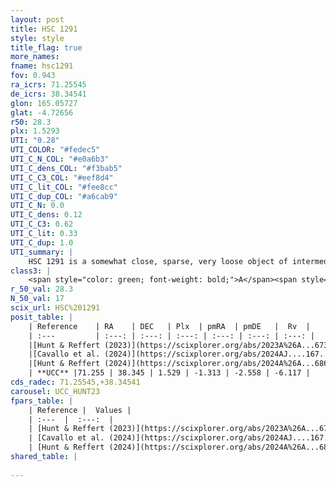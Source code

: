 ```yaml
---
layout: post
title: HSC 1291
style: style
title_flag: true
more_names: 
fname: hsc1291
fov: 0.943
ra_icrs: 71.25545
de_icrs: 38.34541
glon: 165.05727
glat: -4.72656
r50: 28.3
plx: 1.5293
UTI: "0.28"
UTI_COLOR: "#fedec5"
UTI_C_N_COL: "#e0a6b3"
UTI_C_dens_COL: "#f3bab5"
UTI_C_C3_COL: "#eef8d4"
UTI_C_lit_COL: "#fee8cc"
UTI_C_dup_COL: "#a6cab9"
UTI_C_N: 0.0
UTI_C_dens: 0.12
UTI_C_C3: 0.62
UTI_C_lit: 0.33
UTI_C_dup: 1.0
UTI_summary: |
    HSC 1291 is a somewhat close, sparse, very loose object of intermediate C3 quality. It was recently reported in the literature.<br><br><span style="color: #99180f; font-weight: bold;">Warning: </span>contains less than 25 stars with <i>P>0.5</i> estimated.
class3: |
    <span style="color: green; font-weight: bold;">A</span><span style="color: red; font-weight: bold;">C</span>
r_50_val: 28.3
N_50_val: 17
scix_url: HSC%201291
posit_table: |
    | Reference    | RA    | DEC   | Plx  | pmRA  | pmDE   |  Rv  |
    | :---         | :---: | :---: | :---: | :---: | :---: | :---: |
    |[Hunt & Reffert (2023)](https://scixplorer.org/abs/2023A%26A...673A.114H) | 71.224 | 38.338 | 1.532 | -1.288 | -2.507 | -7.592 |
    |[Cavallo et al. (2024)](https://scixplorer.org/abs/2024AJ....167...12C) | 71.469 | 38.299 | 1.531 | -- | -- | -- |
    |[Hunt & Reffert (2024)](https://scixplorer.org/abs/2024A%26A...686A..42H) | 71.224 | 38.338 | 1.532 | -1.288 | -2.507 | -7.592 |
    | **UCC** |71.255 | 38.345 | 1.529 | -1.313 | -2.558 | -6.117 | 
cds_radec: 71.25545,+38.34541
carousel: UCC_HUNT23
fpars_table: |
    | Reference |  Values |
    | :---  |  :---:  |
    | [Hunt & Reffert (2023)](https://scixplorer.org/abs/2023A%26A...673A.114H) | `AV50=1.964, diffAV50=0.501, MOD50=8.932, logAge50=8.255` |
    | [Cavallo et al. (2024)](https://scixplorer.org/abs/2024AJ....167...12C) | `AV50=2.31, dMod50=9.05, logAge50=8.14, [Fe/H]50=-0.36` |
    | [Hunt & Reffert (2024)](https://scixplorer.org/abs/2024A%26A...686A..42H) | `MassJ=59.7172` |
shared_table: |
    
---
```

